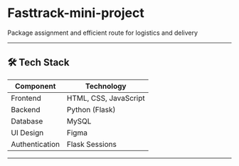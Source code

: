 # Fasttrack-mini-project
Package assignment and efficient route for logistics and delivery

---

## 🛠️ Tech Stack

| Component     | Technology        |
|---------------|-------------------|
| Frontend      | HTML, CSS, JavaScript |
| Backend       | Python (Flask)     |
| Database      | MySQL              |
| UI Design     | Figma              |
| Authentication| Flask Sessions     |

---
